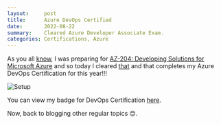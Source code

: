 ```yaml
---
layout:     post
title:      Azure DevOps Certified
date:       2022-08-22
summary:    Cleared Azure Developer Associate Exam.
categories: Certifications, Azure
---
```


As you all [know]({{site.url}}/Passed-AZ-400-Designing-and-Implementing-Microsoft-DevOps-Solutions), I was preparing for [AZ-204: Developing Solutions for Microsoft Azure](https://docs.microsoft.com/en-us/learn/certifications/exams/az-204) and so today I cleared [that](https://www.credly.com/badges/586892a1-6180-4adb-b6c3-6dcf40fe47cf) and that completes my Azure DevOps Certification for this year!!!

![Setup]({{site.url}}/images/az-devops.png)

You can view my badge for DevOps Certification [here](https://www.credly.com/badges/3057a114-f4fc-4595-96e0-60ee8c3b959c). 

Now, back to blogging other regular topics 😊.